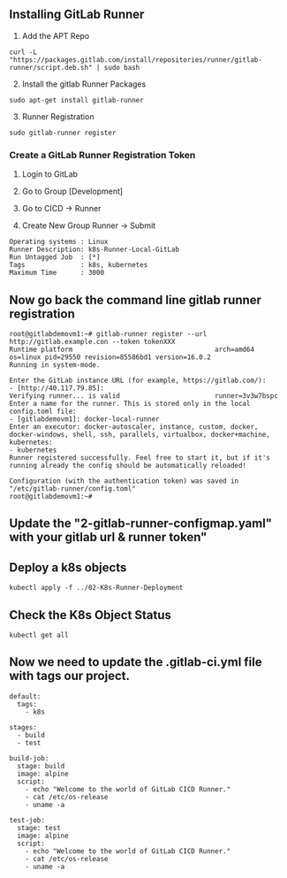 ## Installing GitLab Runner

1. Add the APT Repo 
```
curl -L "https://packages.gitlab.com/install/repositories/runner/gitlab-runner/script.deb.sh" | sudo bash
```

2. Install the gitlab Runner Packages 
```
sudo apt-get install gitlab-runner
```

3. Runner Registration 
```
sudo gitlab-runner register
```

### Create a GitLab Runner Registration Token

1. Login to GitLab 

2. Go to Group [Development]

3. Go to CICD -> Runner

4. Create New Group Runner  -> Submit
```
Operating systems : Linux 
Runner Description: k8s-Runner-Local-GitLab
Run Untagged Job  : [*]
Tags              : k8s, kubernetes
Maximum Time      : 3000
```


## Now go back the command line gitlab runner registration
```
root@gitlabdemovm1:~# gitlab-runner register --url http://gitlab.example.con --token tokenXXX
Runtime platform                                    arch=amd64 os=linux pid=29550 revision=85586bd1 version=16.0.2
Running in system-mode.                            
                                                   
Enter the GitLab instance URL (for example, https://gitlab.com/):
- [http://40.117.79.85]: 
Verifying runner... is valid                        runner=3v3w7bspc
Enter a name for the runner. This is stored only in the local config.toml file:
- [gitlabdemovm1]: docker-local-runner
Enter an executor: docker-autoscaler, instance, custom, docker, docker-windows, shell, ssh, parallels, virtualbox, docker+machine, kubernetes:
- kubernetes
Runner registered successfully. Feel free to start it, but if it's running already the config should be automatically reloaded!
 
Configuration (with the authentication token) was saved in "/etc/gitlab-runner/config.toml" 
root@gitlabdemovm1:~# 
```

## Update the "2-gitlab-runner-configmap.yaml" with your gitlab url & runner token" 


## Deploy a k8s objects 
```
kubectl apply -f ../02-K8s-Runner-Deployment
```

## Check the K8s Object Status 
```
kubectl get all
```

## Now we need to update the .gitlab-ci.yml file with tags our project. 
```
default:
  tags:
    - k8s
    
stages: 
  - build
  - test

build-job:
  stage: build
  image: alpine
  script:
    - echo "Welcome to the world of GitLab CICD Runner."
    - cat /etc/os-release
    - uname -a 

test-job:
  stage: test
  image: alpine
  script:
    - echo "Welcome to the world of GitLab CICD Runner."
    - cat /etc/os-release
    - uname -a 
```
